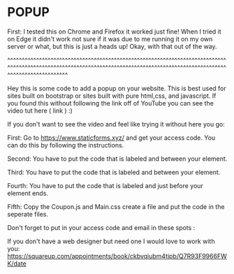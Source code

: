 # POPUP

First: I tested this on Chrome and Firefox it worked just fine! When I tried it on Edge it didn't work not sure if it was due to me running it on my own server or what, but this is just a heads up! Okay, with that out of the way. 

^^^^^^^^^^^^^^^^^^^^^^^^^^^^^^^^^^^^^^^^^^^^^^^^^^^^^^^^^^^^^^^^^^^^^^^^^^^^^^^^^^^^^^^^^^^^^^^^^^^^^^^^^^^^^^^^^^^^^^^^^^^^^^^^^^^^^^^^^^^^^^^^^^^^^^^^^^^^^^^^^^^^^^^^^^^^^

Hey this is some code to add a popup on your website. This is best used for sites built on bootstrap or sites built with pure html,css, and javascript. If you found this without following the link off of YouTube you can see the video tut here ( link ) :) 

If you don't want to see the video and feel like trying it without here you go: 

First: Go to https://www.staticforms.xyz/ and get your access code. You can do this by following the instructions. 

Second: You have to put the code that is labeled <!--First Part--> and <!--First Part End--> between your <head> element. 
  
Third: You have to put the code that is labeled <!--Second Part--> and <!--Second Part End--> between your <body> element.
  
Fourth: You have to put the code that is labeled <!--Third part--> and <!--Third Part End--> just before your <body> element ends.
  
Fifth: Copy the Coupon.js and Main.css create a file and put the code in the seperate files. 

Don't forget to put in your access code and email in these spots : 
<!--put your access code here--><input type="hidden" name="accessKey" value="your access code here">
<!--put your email here--><input type="hidden" name="redirectTo" value="Your email goes here"> 

If you don't have a web designer but need one I would love to work with you: https://squareup.com/appointments/book/ckbvqiubm4tjpb/Q7R93F9966FWK/date

